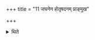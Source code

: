+++
title = "11 जघनेन होतृषदनम् प्राङ्मुख"

+++

<details><summary>थिते</summary>

जघनेन होतृषदनं प्राङ्मुख उपविश्याथ होतृषदनमभिमृशत्यहे दैधिषव्येति ११
</details>
